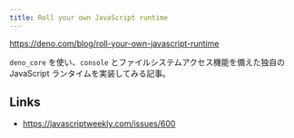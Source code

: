 ```yaml
---
title: Roll your own JavaScript runtime
---
```


https://deno.com/blog/roll-your-own-javascript-runtime

`deno_core` を使い、`console` とファイルシステムアクセス機能を備えた独自の JavaScript ランタイムを実装してみる記事。

## Links

- https://javascriptweekly.com/issues/600

